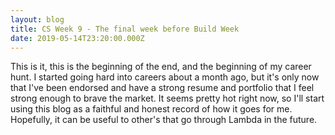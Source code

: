 ```yaml
---
layout: blog
title: CS Week 9 - The final week before Build Week
date: 2019-05-14T23:20:00.000Z
---
```

This is it, this is the beginning of the end, and the beginning of my career hunt. I started going hard into careers about a month ago, but it's only now that I've been endorsed and have a strong resume and portfolio that I feel strong enough to brave the market. It seems pretty hot right now, so I'll start using this blog as a faithful and honest record of how it goes for me. Hopefully, it can be useful to other's that go through Lambda in the future.
